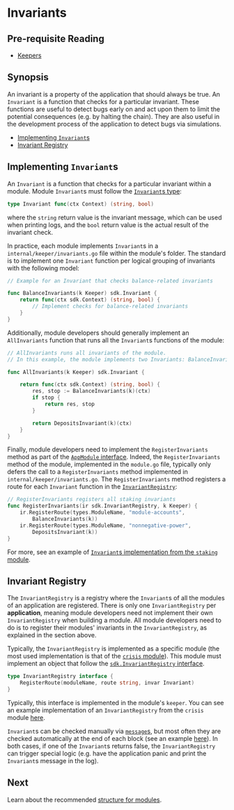 # Invariants

## Pre-requisite Reading

- [Keepers](./keeper.md)

## Synopsis

An invariant is a property of the application that should always be true. An `Invariant` is a function that checks for a particular invariant. These functions are useful to detect bugs early on and act upon them to limit the potential consequences (e.g. by halting the chain). They are also useful in the development process of the application to detect bugs via simulations. 

- [Implementing `Invariant`s](#implementing-invariants)
- [Invariant Registry](#invariant-registry)

## Implementing `Invariant`s

An `Invariant` is a function that checks for a particular invariant within a module. Module `Invariant`s must follow the [`Invariant`s type](https://github.com/cosmos/cosmos-sdk/blob/master/types/invariant.go#L9):

```go
type Invariant func(ctx Context) (string, bool)
```

where the `string` return value is the invariant message, which can be used when printing logs, and the `bool` return value is the actual result of the invariant check. 

In practice, each module implements `Invariant`s in a `internal/keeper/invariants.go` file within the module's folder. The standard is to implement one `Invariant` function per logical grouping of invariants with the following model:

```go
// Example for an Invariant that checks balance-related invariants

func BalanceInvariants(k Keeper) sdk.Invariant {
	return func(ctx sdk.Context) (string, bool) {
        // Implement checks for balance-related invariants
    }
}
```

Additionally, module developers should generally implement an `AllInvariants` function that runs all the `Invariant`s functions of the module:

```go
// AllInvariants runs all invariants of the module.
// In this example, the module implements two Invariants: BalanceInvariants and DepositsInvariants

func AllInvariants(k Keeper) sdk.Invariant {

	return func(ctx sdk.Context) (string, bool) {
		res, stop := BalanceInvariants(k)(ctx)
		if stop {
			return res, stop
		}

		return DepositsInvariant(k)(ctx)
	}
}
```

Finally, module developers need to implement the `RegisterInvariants` method as part of the [`AppModule` interface](./module-manager.md#appmodule). Indeed, the `RegisterInvariants` method of the module, implemented in the `module.go` file, typically only defers the call to a `RegisterInvariants` method implemented in `internal/keeper/invariants.go`. The `RegisterInvariants` method registers a route for each `Invariant` function in the [`InvariantRegistry`](#invariant-registry):


```go
// RegisterInvariants registers all staking invariants
func RegisterInvariants(ir sdk.InvariantRegistry, k Keeper) {
	ir.RegisterRoute(types.ModuleName, "module-accounts",
		BalanceInvariants(k))
	ir.RegisterRoute(types.ModuleName, "nonnegative-power",
		DepositsInvariant(k))
}
```

For more, see an example of [`Invariant`s implementation from the `staking` module](https://github.com/cosmos/cosmos-sdk/blob/master/x/staking/keeper/invariants.go). 

## Invariant Registry

The `InvariantRegistry` is a registry where the `Invariant`s of all the modules of an application are registered. There is only one `InvariantRegistry` per **application**, meaning module developers need not implement their own `InvariantRegistry` when building a module. All module developers need to do is to register their modules' invariants in the `InvariantRegistry`, as explained in the section above. 

Typically, the `InvariantRegistry` is implemented as a specific module (the most used implementation is that of the [`crisis` module](https://github.com/cosmos/cosmos-sdk/blob/master/x/crisis/)). This module must implement an object that follow the [`sdk.InvariantRegistry` interface](https://github.com/cosmos/cosmos-sdk/blob/master/types/invariant.go#L14-L17). 

```go
type InvariantRegistry interface {
	RegisterRoute(moduleName, route string, invar Invariant)
}
```

Typically, this interface is implemented in the module's `keeper`. You can see an example implementation of an `InvariantRegistry` from the `crisis` module [here](https://github.com/cosmos/cosmos-sdk/blob/master/x/crisis/internal/keeper/keeper.go).

`Invariant`s can be checked manually via [`message`s](./messages-and-queries), but most often they are checked automatically at the end of each block (see an example [here](https://github.com/cosmos/cosmos-sdk/blob/master/x/crisis/abci.go)). In both cases, if one of the `Invariant`s returns false, the `InvariantRegistry` can trigger special logic (e.g. have the application panic and print the `Invariant`s message in the log).

## Next

Learn about the recommended [structure for modules](./structure.md). 
